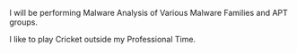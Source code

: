I will be performing Malware Analysis of Various Malware Families and APT groups.

I like to play Cricket outside my Professional Time.
